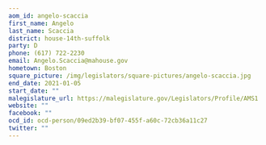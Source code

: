 ```yaml
---
aom_id: angelo-scaccia
first_name: Angelo
last_name: Scaccia
district: house-14th-suffolk
party: D
phone: (617) 722-2230
email: Angelo.Scaccia@mahouse.gov
hometown: Boston
square_picture: /img/legislators/square-pictures/angelo-scaccia.jpg
end_date: 2021-01-05
start_date: ""
malegislature_url: https://malegislature.gov/Legislators/Profile/AMS1
website: ""
facebook: ""
ocd_id: ocd-person/09ed2b39-bf07-455f-a60c-72cb36a11c27
twitter: ""
---
```

